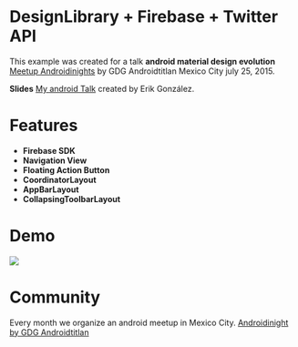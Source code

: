 # DesignLibrary + Firebase + Twitter API

This example was created for a talk **android material design evolution** [Meetup Androidinights](http://www.meetup.com/es/Androidinights/) by GDG Androidtitlan Mexico City july 25, 2015. 

**Slides** [My android Talk](https://speakerdeck.com/erikcaffrey/evolucion-android-en-material-design) created by Erik González. 

# Features 
 
 * **Firebase SDK**
 * **Navigation View**
 * **Floating Action Button** 
 * **CoordinatorLayout**
 * **AppBarLayout** 
 * **CollapsingToolbarLayout** 
  
# Demo
![](https://aa1a5cf3c6e3569b77b29843c3f5b6ba8b369090.googledrive.com/host/0B9hNKr5AY4xXTXktOS11VlBaemM/Telecine_2015-09-15-22-31-35.gif)



# Community
Every month we organize an android meetup in Mexico City.
[Androidinight by GDG Androidtitlan](https://github.com/GDGAndroidtitlan/Meetup-AndroidNights)

